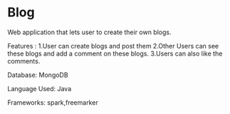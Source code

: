 # Blog
Web application that lets user to create their own blogs.

Features :
1.User can create blogs and post them
2.Other Users can see these blogs and add a comment on these blogs.
3.Users can also like the comments.

Database:
MongoDB

Language Used:
Java

Frameworks: 
spark,freemarker
